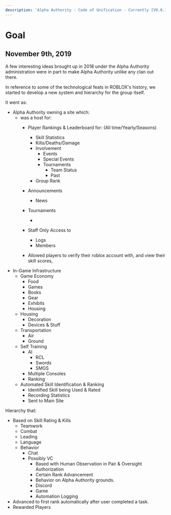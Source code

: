 ```yaml
---
description: 'Alpha Authority - Code of Unification - Currently [V0.0.15]'
---
```


# Goal

## November 9th, 2019

A few interesting ideas brought up in 2018 under the Alpha Authority administration were in part to make Alpha Authority unlike any clan out there.

In reference to some of the technological feats in ROBLOX's history, we started to develop a new system and hierarchy for the group itself.

It went as:

* Alpha Authority owning a site which:
  * was a host for: 
    * Player Rankings & Leaderboard for: \(All time/Yearly/Seasons\)
      * Skill Statistics
      * Kills/Deaths/Damage
      * Involvement
        * Events
        * Special Events
        * Tournaments
          * Team Status
          * Past
      * Group Rank
    * Announcements
      * News
    * Tournaments

      -

    * Staff Only Access to
      * Logs
      * Members
    * Allowed players to verify their roblox account with, and view their skill scores,
* In-Game Infrastructure
  * Game Economy
    * Food
    * Games
    * Books
    * Gear
    * Exhibits
    * Housing
  * Housing
    * Decoration
    * Devices & Stuff
  * Transportation
    * Air
    * Ground
  * Self Training
    * AI
      * RCL
      * Swords
      * SMGS
    * Multiple Consoles
    * Ranking
  * Automated Skill Identification & Ranking
    * Identified Skill being Used & Rated
    * Recording Statistics
    * Sent to Main Site

Hierarchy that:

* Based on Skill Rating & Kills
  * Teamwork
  * Combat
  * Leading
  * Language
  * Behavior
    * Chat
    * Possibly VC
      * Based with Human Observation in Pair & Oversight Authorization
      * Certain Rank Advancement
      * Behavior on Alpha Authority grounds.
      * Discord
      * Game
      * Automation Logging
* Advanced to first rank automatically after user completed a task.
* Rewarded Players

